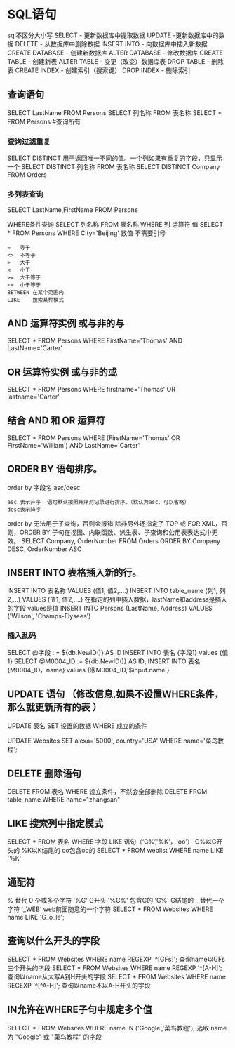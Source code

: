 # SQL语句

sql不区分大小写
SELECT - 更新数据库中提取数据
UPDATE -更新数据库中的数据
DELETE - 从数据库中删除数据
INSERT INTO - 向数据库中插入新数据
CREATE DATABASE - 创建新数据库
ALTER DATABASE - 修改数据库
CREATE TABLE - 创建新表
ALTER TABLE - 变更（改变）数据库表
DROP TABLE - 删除表
CREATE INDEX - 创建索引（搜索键）
DROP INDEX - 删除索引



## 查询语句

SELECT LastName FROM Persons
SELECT 列名称 FROM 表名称
SELECT * FROM Persons   #查询所有

### 查询过滤重复

SELECT DISTINCT 用于返回唯一不同的值。一个列如果有重复的字段，只显示一个
SELECT DISTINCT 列名称 FROM 表名称
SELECT DISTINCT Company FROM Orders 

### 多列表查询

SELECT LastName,FirstName FROM Persons

WHERE条件查询
SELECT 列名称 FROM 表名称 WHERE 列 运算符 值
SELECT * FROM Persons WHERE City='Beijing'
数值 不需要引号

```
=	等于
<>	不等于
>	大于
<	小于
>=	大于等于
<=	小于等于
BETWEEN	在某个范围内
LIKE	搜索某种模式
```



## AND 运算符实例 或与非的与

SELECT * FROM Persons WHERE FirstName='Thomas' AND LastName='Carter'

## OR 运算符实例 或与非的或

SELECT * FROM Persons WHERE firstname='Thomas' OR lastname='Carter'

## 结合 AND 和 OR 运算符

SELECT * FROM Persons WHERE (FirstName='Thomas' OR FirstName='William')
AND LastName='Carter'

## ORDER BY 语句排序。

 order by 字段名 asc/desc  

    asc 表示升序  语句默认按照升序对记录进行排序。（默认为asc，可以省略）
    desc表示降序
order by 无法用于子查询，否则会报错
除非另外还指定了 TOP 或 FOR XML，否则，ORDER BY 子句在视图、内联函数、派生表、子查询和公用表表达式中无效。
SELECT Company, OrderNumber FROM Orders ORDER BY Company DESC, OrderNumber ASC

## INSERT INTO 表格插入新的行。

INSERT INTO 表名称 VALUES (值1, 值2,....)
INSERT INTO table_name (列1, 列2,...) VALUES (值1, 值2,....)
在指定的列中插入数据，lastName和address是插入的字段 values是值
INSERT INTO Persons (LastName, Address) VALUES ('Wilson', 'Champs-Elysees')

### 插入乱码

SELECT @字段 : = ${db.NewID()} AS ID
INSERT INTO 表名 {字段1} values {值1}
SELECT @M0004_ID := ${db.NewID()} AS ID;
INSERT INTO 表名 {M0004_ID，name} values {@M0004_ID,'$input.name'}

## UPDATE 语句 （修改信息,如果不设置WHERE条件，那么就更新所有的表 ）

UPDATE 表名
SET 设置的数据
WHERE 成立的条件

UPDATE Websites 
SET alexa='5000', country='USA' 
WHERE name='菜鸟教程';

## DELETE 删除语句

DELETE FROM 表名
WHERE 设立条件，不然会全部删除
DELETE FROM table_name
WHERE name="zhangsan"

## LIKE 搜索列中指定模式

SELECT * FROM 表名
WHERE 字段 LIKE 语句（‘G%’,'%K'，'oo'）
G%以G开头的   %K以K结尾的 oo包含oo的
SELECT * FROM weblist
WHERE name LIKE '%K'

## 通配符 

% 替代 0 个或多个字符 '%G' G开头 '%G%'  包含G的  'G%' G结尾的
_   替代一个字符 '_WEB'      web前面随意的一个字符
SELECT * FROM Websites
WHERE name LIKE 'G_o_le';

## 查询以什么开头的字段

SELECT * FROM Websites
WHERE name REGEXP '^[GFs]';   查询name以GFs三个开头的字段
SELECT * FROM Websites
WHERE name REGEXP '^[A-H]'; 查询以name从大写A到H开头的字段
SELECT * FROM Websites
WHERE name REGEXP '^[^A-H]';  查询以name不以A-H开头的字段

## IN允许在WHERE子句中规定多个值

SELECT * FROM Websites
WHERE name IN ('Google','菜鸟教程');  选取 name 为 "Google" 或 "菜鸟教程" 的字段

